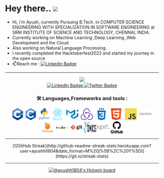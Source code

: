 <h1>
  Hey there..
  <img src="https://media.giphy.com/media/hvRJCLFzcasrR4ia7z/giphy.gif" width="30px"/>
</h1>

-  Hi, i'm Ayush, currently Pursuing B.Tech. in COMPUTER SCIENCE ENGINEERING WITH SPECIALIZATION IN SOFTWARE ENGINEERING at SRM INSTITUTE OF SCIENCE AND TECHNOLOGY, CHENNAI, INDIA.
- Currently working on Machine Learning ,Deep Learning ,Web Development and the Cloud.
- Also working on Natural Language Processing.
- I recently completed the Hacktoberfest2022 and started my journey in the open source 
- :mailbox:Reach me : [![Linkedin Badge](https://img.shields.io/badge/-kakbar-blue?style=flat&logo=Linkedin&logoColor=white)](https://www.linkedin.com/in/ayushraj18/)
---

<div id="header" align="center">
  <img src="https://media.giphy.com/media/WFZvB7VIXBgiz3oDXE/giphy.gif" width="100"/>
</div>
<div align="center">
<div id="badges">
  <a href="https://www.linkedin.com/in/ayushraj18/">
    <img src="https://img.shields.io/badge/LinkedIn-blue?style=for-the-badge&logo=linkedin&logoColor=white" alt="LinkedIn Badge"/>
  </a>
 
  <a href="https://twitter.com/__ayushhh_h">
    <img src="https://img.shields.io/badge/Twitter-blue?style=for-the-badge&logo=twitter&logoColor=white" alt="Twitter Badge"/>
  </a>
</div
  </div>


### :hammer_and_wrench: Languages,Frameworks and tools :
  
  <div>
     <img src="https://github.com/devicons/devicon/blob/master/icons/cplusplus/cplusplus-original.svg" title="C++" **alt="Git" width="40" height="40"/>
      <img src="https://github.com/devicons/devicon/blob/master/icons/c/c-original.svg" title="C" **alt="Git" width="40" height="40"/>
      <img src="https://github.com/devicons/devicon/blob/master/icons/python/python-original-wordmark.svg" title="Python" **alt="Git" width="40" height="40"/>
<!--   <img src="https://github.com/devicons/devicon/blob/master/icons/java/java-original-wordmark.svg" title="Java" alt="Java" width="40" height="40"/>&nbsp; -->
  <img src="https://github.com/devicons/devicon/blob/master/icons/react/react-original-wordmark.svg" title="React" alt="React" width="40" height="40"/>&nbsp;
<!--   <img src="https://github.com/devicons/devicon/blob/master/icons/spring/spring-original-wordmark.svg" title="Spring" alt="Spring" width="40" height="40"/>&nbsp; -->
  <img src="https://github.com/devicons/devicon/blob/master/icons/materialui/materialui-original.svg" title="Material UI" alt="Material UI" width="40" height="40"/>&nbsp;
<!--   <img src="https://github.com/devicons/devicon/blob/master/icons/flutter/flutter-original.svg" title="Flutter" alt="Flutter" width="40" height="40"/>&nbsp; -->
  <img src="https://github.com/devicons/devicon/blob/master/icons/redux/redux-original.svg" title="Redux" alt="Redux " width="40" height="40"/>&nbsp;
  <img src="https://github.com/devicons/devicon/blob/master/icons/css3/css3-plain-wordmark.svg"  title="CSS3" alt="CSS" width="40" height="40"/>&nbsp;
  <img src="https://github.com/devicons/devicon/blob/master/icons/html5/html5-original.svg" title="HTML5" alt="HTML" width="40" height="40"/>&nbsp;
  <img src="https://github.com/devicons/devicon/blob/master/icons/javascript/javascript-original.svg" title="JavaScript" alt="JavaScript" width="40" height="40"/>&nbsp;
    <img src="https://github.com/devicons/devicon/blob/master/icons/express/express-original-wordmark.svg" title="Express" alt="Express" width="40" height="40"/>&nbsp;
  <img src="https://github.com/devicons/devicon/blob/master/icons/firebase/firebase-plain-wordmark.svg" title="Firebase" alt="Firebase" width="40" height="40"/>&nbsp;
<!--   <img src="https://github.com/devicons/devicon/blob/master/icons/gatsby/gatsby-original.svg" title="Gatsby"  alt="Gatsby" width="40" height="40"/>&nbsp; -->
<!--   <img src="https://github.com/devicons/devicon/blob/master/icons/mysql/mysql-original-wordmark.svg" title="MySQL"  alt="MySQL" width="40" height="40"/>&nbsp; -->
  <img src="https://github.com/devicons/devicon/blob/master/icons/nodejs/nodejs-original-wordmark.svg" title="NodeJS" alt="NodeJS" width="40" height="40"/>&nbsp;
<!--   <img src="https://github.com/devicons/devicon/blob/master/icons/amazonwebservices/amazonwebservices-plain-wordmark.svg" title="AWS" alt="AWS" width="40" height="40"/>&nbsp; -->
  <img src="https://github.com/devicons/devicon/blob/master/icons/git/git-original-wordmark.svg" title="Git" **alt="Git" width="40" height="40"/>
    <img src="https://github.com/devicons/devicon/blob/master/icons/tailwindcss/tailwindcss-original-wordmark.svg" title="Tailwind" **alt="Git" width="40" height="40"/>
    <img src="https://github.com/devicons/devicon/blob/master/icons/nextjs/nextjs-original-wordmark.svg" title="Nextjs" **alt="Git" width="40" height="40"/>
    <img src="https://github.com/devicons/devicon/blob/master/icons/github/github-original-wordmark.svg" title="GitHub" **alt="Git" width="40" height="40"/>
</div>
  <hr>
<!-- ### :fire: My Stats : -->
<!--   [![GitHub Streak](http://github-readme-streak-stats.herokuapp.com?user=ayushh1804&theme=dark&date_format=M%20j%5B%2C%20Y%5D)](https://git.io/streak-stats) -->
[![GitHub Streak](http://github-readme-streak-stats.herokuapp.com?user=ayushh1804&date_format=M%20j%5B%2C%20Y%5D)](https://git.io/streak-stats)
  <hr>

[![@ayushh1804's Holopin board](https://holopin.me/ayushh1804)](https://holopin.io/@ayushh1804)

